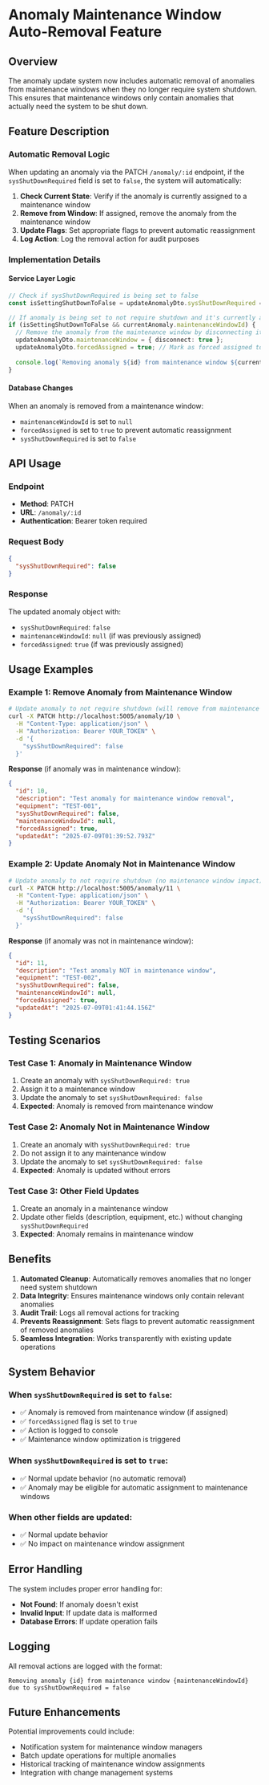 # Anomaly Maintenance Window Auto-Removal Feature

## Overview
The anomaly update system now includes automatic removal of anomalies from maintenance windows when they no longer require system shutdown. This ensures that maintenance windows only contain anomalies that actually need the system to be shut down.

## Feature Description

### Automatic Removal Logic
When updating an anomaly via the PATCH `/anomaly/:id` endpoint, if the `sysShutDownRequired` field is set to `false`, the system will automatically:

1. **Check Current State**: Verify if the anomaly is currently assigned to a maintenance window
2. **Remove from Window**: If assigned, remove the anomaly from the maintenance window
3. **Update Flags**: Set appropriate flags to prevent automatic reassignment
4. **Log Action**: Log the removal action for audit purposes

### Implementation Details

#### Service Layer Logic
```typescript
// Check if sysShutDownRequired is being set to false
const isSettingShutDownToFalse = updateAnomalyDto.sysShutDownRequired === false;

// If anomaly is being set to not require shutdown and it's currently assigned to a maintenance window
if (isSettingShutDownToFalse && currentAnomaly.maintenanceWindowId) {
  // Remove the anomaly from the maintenance window by disconnecting it
  updateAnomalyDto.maintenanceWindow = { disconnect: true };
  updateAnomalyDto.forcedAssigned = true; // Mark as forced assigned to prevent auto-reassignment
  
  console.log(`Removing anomaly ${id} from maintenance window ${currentAnomaly.maintenanceWindowId} due to sysShutDownRequired = false`);
}
```

#### Database Changes
When an anomaly is removed from a maintenance window:
- `maintenanceWindowId` is set to `null`
- `forcedAssigned` is set to `true` to prevent automatic reassignment
- `sysShutDownRequired` is set to `false`

## API Usage

### Endpoint
- **Method**: PATCH
- **URL**: `/anomaly/:id`
- **Authentication**: Bearer token required

### Request Body
```json
{
  "sysShutDownRequired": false
}
```

### Response
The updated anomaly object with:
- `sysShutDownRequired`: `false`
- `maintenanceWindowId`: `null` (if was previously assigned)
- `forcedAssigned`: `true` (if was previously assigned)

## Usage Examples

### Example 1: Remove Anomaly from Maintenance Window
```bash
# Update anomaly to not require shutdown (will remove from maintenance window)
curl -X PATCH http://localhost:5005/anomaly/10 \
  -H "Content-Type: application/json" \
  -H "Authorization: Bearer YOUR_TOKEN" \
  -d '{
    "sysShutDownRequired": false
  }'
```

**Response** (if anomaly was in maintenance window):
```json
{
  "id": 10,
  "description": "Test anomaly for maintenance window removal",
  "equipment": "TEST-001",
  "sysShutDownRequired": false,
  "maintenanceWindowId": null,
  "forcedAssigned": true,
  "updatedAt": "2025-07-09T01:39:52.793Z"
}
```

### Example 2: Update Anomaly Not in Maintenance Window
```bash
# Update anomaly to not require shutdown (no maintenance window impact)
curl -X PATCH http://localhost:5005/anomaly/11 \
  -H "Content-Type: application/json" \
  -H "Authorization: Bearer YOUR_TOKEN" \
  -d '{
    "sysShutDownRequired": false
  }'
```

**Response** (if anomaly was not in maintenance window):
```json
{
  "id": 11,
  "description": "Test anomaly NOT in maintenance window",
  "equipment": "TEST-002",
  "sysShutDownRequired": false,
  "maintenanceWindowId": null,
  "forcedAssigned": true,
  "updatedAt": "2025-07-09T01:41:44.156Z"
}
```

## Testing Scenarios

### Test Case 1: Anomaly in Maintenance Window
1. Create an anomaly with `sysShutDownRequired: true`
2. Assign it to a maintenance window
3. Update the anomaly to set `sysShutDownRequired: false`
4. **Expected**: Anomaly is removed from maintenance window

### Test Case 2: Anomaly Not in Maintenance Window
1. Create an anomaly with `sysShutDownRequired: true`
2. Do not assign it to any maintenance window
3. Update the anomaly to set `sysShutDownRequired: false`
4. **Expected**: Anomaly is updated without errors

### Test Case 3: Other Field Updates
1. Create an anomaly in a maintenance window
2. Update other fields (description, equipment, etc.) without changing `sysShutDownRequired`
3. **Expected**: Anomaly remains in maintenance window

## Benefits

1. **Automated Cleanup**: Automatically removes anomalies that no longer need system shutdown
2. **Data Integrity**: Ensures maintenance windows only contain relevant anomalies
3. **Audit Trail**: Logs all removal actions for tracking
4. **Prevents Reassignment**: Sets flags to prevent automatic reassignment of removed anomalies
5. **Seamless Integration**: Works transparently with existing update operations

## System Behavior

### When `sysShutDownRequired` is set to `false`:
- ✅ Anomaly is removed from maintenance window (if assigned)
- ✅ `forcedAssigned` flag is set to `true`
- ✅ Action is logged to console
- ✅ Maintenance window optimization is triggered

### When `sysShutDownRequired` is set to `true`:
- ✅ Normal update behavior (no automatic removal)
- ✅ Anomaly may be eligible for automatic assignment to maintenance windows

### When other fields are updated:
- ✅ Normal update behavior
- ✅ No impact on maintenance window assignment

## Error Handling

The system includes proper error handling for:
- **Not Found**: If anomaly doesn't exist
- **Invalid Input**: If update data is malformed
- **Database Errors**: If update operation fails

## Logging

All removal actions are logged with the format:
```
Removing anomaly {id} from maintenance window {maintenanceWindowId} due to sysShutDownRequired = false
```

## Future Enhancements

Potential improvements could include:
- Notification system for maintenance window managers
- Batch update operations for multiple anomalies
- Historical tracking of maintenance window assignments
- Integration with change management systems

